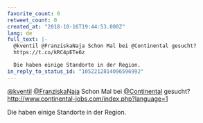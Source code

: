 ```yaml
---
favorite_count: 0
retweet_count: 0
created_at: "2018-10-16T19:44:53.000Z"
lang: de
full_text: |-
  @kventil @FranziskaNaja Schon Mal bei @Continental gesucht?
  https://t.co/kRC4pETe6z

  Die haben einige Standorte in der Region.
in_reply_to_status_id: "1052212814096596992"
---
```


[@kventil](https://twitter.com/kventil)
[@FranziskaNaja](https://twitter.com/FranziskaNaja) Schon Mal bei
[@Continental](https://twitter.com/Continental) gesucht?
<http://www.continental-jobs.com/index.php?language=1>

Die haben einige Standorte in der Region.
